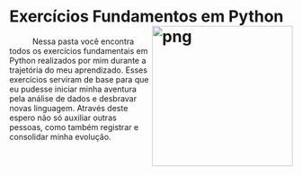 # Exercícios Fundamentos em Python <img align="right" alt="png" src="https://us.123rf.com/450wm/arducha/arducha2101/arducha210100812/162105399-the-snake-is-lifting-a-barbell-fitness-exercise.jpg?ver=6" height="250" width="250">

⠀⠀⠀⠀Nessa pasta você encontra todos os exercícios fundamentais em Python realizados por mim durante a trajetória do meu aprendizado. Esses exercícios serviram de base para que eu pudesse iniciar minha aventura pela análise de dados e desbravar novas linguagem. Através deste espero não só auxiliar outras pessoas, como também registrar e consolidar minha evolução.
